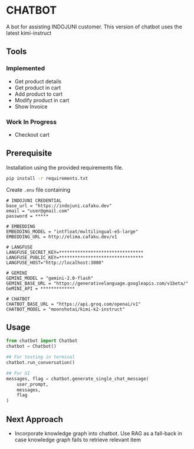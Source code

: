 # CHATBOT
A bot for assisting INDOJUNI customer. This version of chatbot uses the latest kimi-instruct

## Tools
### Implemented
- Get product details
- Get product in cart
- Add product to cart
- Modify product in cart
- Show Invoice

### Work In Progress
- Checkout cart

## Prerequisite
Installation using the provided requirements file.
```bash
pip install -r requirements.txt
```

Create `.env` file containing
```env
# INDOJUNI CREDENTIAL
base_url = "https://indojuni.cafaku.dev"
email = "user@gmail.com"
password = *****

# EMBEDDING
EMBEDDING_MODEL = "intfloat/multilingual-e5-large"
EMBEDDING_URL = http://elima.cafaku.dev/v1

# LANGFUSE 
LANGFUSE_SECRET_KEY=********************************
LANGFUSE_PUBLIC_KEY=********************************
LANGFUSE_HOST="http://localhost:3000"

# GEMINI
GEMINI_MODEL = "gemini-2.0-flash"
GEMINI_BASE_URL = "https://generativelanguage.googleapis.com/v1beta/"
GeMINI_API = *************

# CHATBOT
CHATBOT_BASE_URL = "https://api.groq.com/openai/v1"
CHATBOT_MODEL = "moonshotai/kimi-k2-instruct"
```

## Usage
```python
from chatbot import Chatbot
chatbot = Chatbot()

## For testing in terminal
chatbot.run_conversation()

## For UI
messages, flag = chatbot.generate_single_chat_message(
    user_prompt,
    messages,
    flag
)
```

## Next Approach
- Incorporate knowledge graph into chatbot. Use RAG as a fall-back in case knowledge graph fails to retrieve relevant item
